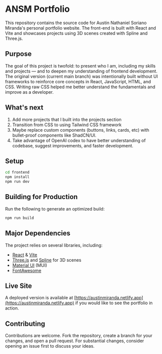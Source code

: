 # ANSM Portfolio

This repository contains the source code for Austin Nathaniel Soriano Miranda's personal portfolio website. The front-end is built with React and Vite and showcases projects using 3D scenes created with Spline and Three.js.

## Purpose

The goal of this project is twofold: to present who I am, including my skills and projects — and to deepen my understanding of frontend development. The original version (current main branch) was intentionally built without UI frameworks to reinforce core concepts in React, JavaScript, HTML, and CSS. Writing raw CSS helped me better understand the fundamentals and improve as a developer. 

## What's next

1. Add more projects that I built into the projects section
2. Transition from CSS to using Tailwind CSS framework
3. Maybe replace custom components (buttons, links, cards, etc) with bullet-proof components like ShadCN/UI.
4. Take advantage of OpenAI codex to have better understanding of codebase, suggest improvements, and faster development.

## Setup


```bash
cd frontend
npm install
npm run dev
```

## Building for Production

Run the following to generate an optimized build:

```bash
npm run build
```

## Major Dependencies

The project relies on several libraries, including:

- [React](https://reactjs.org/) & [Vite](https://vitejs.dev/)
- [Three.js](https://threejs.org/) and [Spline](https://spline.design/) for 3D scenes
- [Material UI](https://mui.com/) (MUI)
- [FontAwesome](https://fontawesome.com/)

## Live Site

A deployed version is available at [https://austinmiranda.netlify.app](https://austinmiranda.netlify.app) if you would like to see the portfolio in action.

## Contributing

Contributions are welcome. Fork the repository, create a branch for your changes, and open a pull request. For substantial changes, consider opening an issue first to discuss your ideas.
